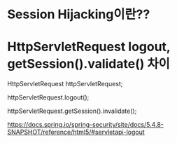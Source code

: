 # Session Hijacking이란??


# HttpServletRequest logout, getSession().validate() 차이

HttpServletRequest httpServletRequest;

httpServletRequest.logout();

httpServletRequest.getSession().invalidate();

https://docs.spring.io/spring-security/site/docs/5.4.8-SNAPSHOT/reference/html5/#servletapi-logout
